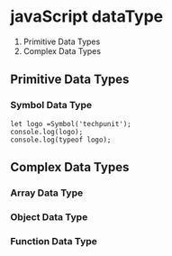# javaScript dataType 

1. Primitive Data Types
2. Complex Data Types

## Primitive Data Types

### Symbol Data Type

```
let logo =Symbol('techpunit');
console.log(logo);
console.log(typeof logo);
```




## Complex Data Types

### Array Data Type

### Object Data Type

### Function Data Type

